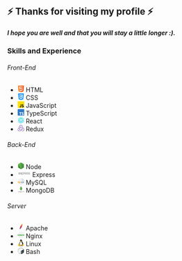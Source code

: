 ## ⚡ Thanks for visiting my profile ⚡
#####  I hope you are well and that you will stay a little longer :).
### Skills and Experience
###### Front-End
* <img src="https://github.com/Mattarek/Mattarek/blob/main/assets/html.png?raw=true" alt="HTML emoji" height="15"/> HTML
* <img src="https://github.com/Mattarek/Mattarek/blob/main/assets/css-3.png?raw=true" alt="CSS emoji" height="15"/> CSS
* <img src="https://github.com/Mattarek/Mattarek/blob/main/assets/js.png?raw=true" alt="JS emoji" height="15"/> JavaScript
* <img src="https://github.com/Mattarek/Mattarek/blob/main/assets/typescript.png?raw=true" alt="TS emoji" height="15"/> TypeScript
* <img src="https://github.com/Mattarek/Mattarek/blob/main/assets/react.png" alt="React emoji" height="15"/> React
* <img src="https://github.com/Mattarek/Mattarek/blob/main/assets/redux.png" alt="Redux emoji" height="15"/> Redux

###### Back-End
* <img src="https://github.com/Mattarek/Mattarek/blob/main/assets/node-js.png?raw=true" alt="Node emoji" height="15"/> Node
* <img src="https://github.com/Mattarek/Mattarek/blob/main/assets/expressjs.png?raw=true" alt="Express emoji" height="15"/> Express
* <img src="https://github.com/Mattarek/Mattarek/blob/main/assets/mysql.png?raw=true" alt="MySQL emoji" height="15"/> MySQL
* <img src="https://github.com/Mattarek/Mattarek/blob/main/assets/MongoDB.png?raw=true" alt="MongoDB emoji" height="15"/> MongoDB

###### Server
* <img src="https://github.com/Mattarek/Mattarek/blob/main/assets/apache.png?raw=true" alt="Apache emoji" height="15"/> Apache
* <img src="https://github.com/Mattarek/Mattarek/blob/main/assets/nginx.png?raw=true" alt="Nginx emoji" height="15"/> Nginx
* <img src="https://github.com/Mattarek/Mattarek/blob/main/assets/linux.png?raw=true" alt="Linux emoji" height="15"/> Linux
* <img src="https://github.com/Mattarek/Mattarek/blob/main/assets/gnu-bash.png?raw=true" alt="Bash emoji" height="15"/> Bash


